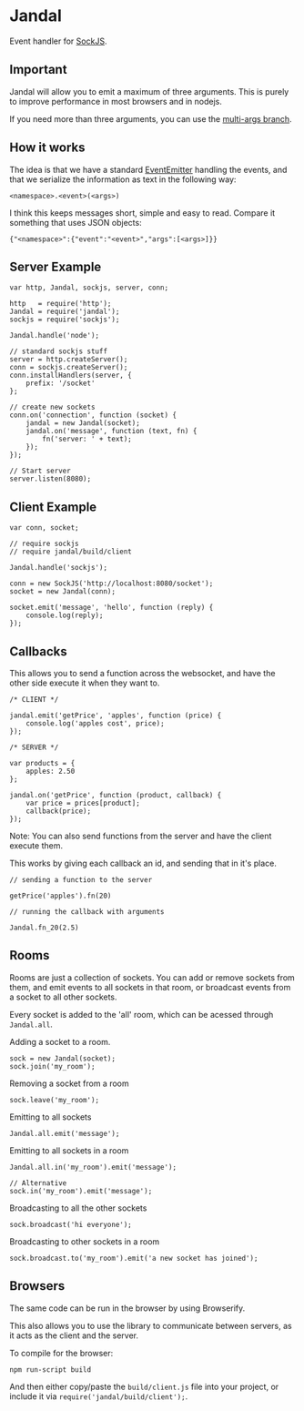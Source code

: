 Jandal
======

Event handler for [SockJS](https://github.com/sockjs/sockjs-node).

## Important

Jandal will allow you to emit a maximum of three arguments. This is purely to improve performance in most browsers and in nodejs.

If you need more than three arguments, you can use the [multi-args branch](https://github.com/stayradiated/jandal/multi-args).

## How it works

The idea is that we have a standard [EventEmitter](http://nodejs.org/api/events.html#events_class_events_eventemitter) handling the events, and that we serialize the information as text in the following way:

    <namespace>.<event>(<args>)

I think this keeps messages short, simple and easy to read. Compare it something that uses JSON objects:

    {"<namespace>":{"event":"<event>","args":[<args>]}}

## Server Example

    var http, Jandal, sockjs, server, conn;

    http   = require('http');
    Jandal = require('jandal');
    sockjs = require('sockjs');

    Jandal.handle('node');

    // standard sockjs stuff
    server = http.createServer();
    conn = sockjs.createServer();
    conn.installHandlers(server, {
        prefix: '/socket'
    };

    // create new sockets
    conn.on('connection', function (socket) {
        jandal = new Jandal(socket);
        jandal.on('message', function (text, fn) {
            fn('server: ' + text);
        });
    });

    // Start server
    server.listen(8080);

## Client Example

    var conn, socket;

    // require sockjs
    // require jandal/build/client

    Jandal.handle('sockjs');

    conn = new SockJS('http://localhost:8080/socket');
    socket = new Jandal(conn);

    socket.emit('message', 'hello', function (reply) {
        console.log(reply);
    });


## Callbacks

This allows you to send a function across the websocket, and have the other
side execute it when they want to.

    /* CLIENT */

    jandal.emit('getPrice', 'apples', function (price) {
        console.log('apples cost', price);
    });

    /* SERVER */

    var products = {
        apples: 2.50
    };

    jandal.on('getPrice', function (product, callback) {
        var price = prices[product];
        callback(price);
    });

Note: You can also send functions from the server and have the client execute
them.

This works by giving each callback an id, and sending that in it's place.

    // sending a function to the server

    getPrice('apples').fn(20)

    // running the callback with arguments

    Jandal.fn_20(2.5)

## Rooms

Rooms are just a collection of sockets. You can add or remove sockets from
them, and emit events to all sockets in that room, or broadcast events from a
socket to all other sockets.

Every socket is added to the 'all' room, which can be acessed through
`Jandal.all`.

Adding a socket to a room.

    sock = new Jandal(socket);
    sock.join('my_room');

Removing a socket from a room

    sock.leave('my_room');

Emitting to all sockets

    Jandal.all.emit('message');

Emitting to all sockets in a room

    Jandal.all.in('my_room').emit('message');

    // Alternative
    sock.in('my_room').emit('message');

Broadcasting to all the other sockets

    sock.broadcast('hi everyone');

Broadcasting to other sockets in a room

    sock.broadcast.to('my_room').emit('a new socket has joined');

## Browsers

The same code can be run in the browser by using Browserify.

This also allows you to use the library to communicate between servers, as it
acts as the client and the server.

To compile for the browser:

    npm run-script build

And then either copy/paste the `build/client.js` file into your project, or
include it via `require('jandal/build/client');`.

